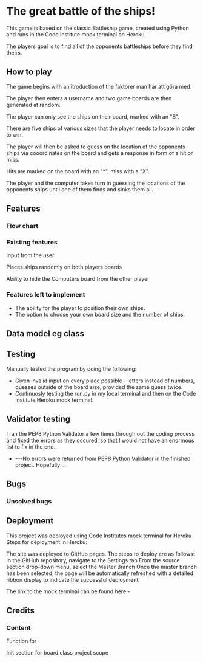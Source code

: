 # The great battle of the ships!
This game is based on the classic Battleship game, created using Python and runs in the Code Institute mock terminal on Heroku.

The players goal is to find all of the opponents battleships before they find theirs.

## How to play

The game begins with an itroduction of the faktorer man har att göra med.

The player then enters a username and two game boards are then generated at random.

The player can only see the ships on their board, marked with an "S".

There are five ships of various sizes that the player needs to locate in order to win. 

The player will then be asked to guess on the location of the opponents ships via cooordinates on the board and gets a response in form of a hit or miss.

Hits are marked on the board with an "*", miss with a "X".

The player and the computer takes turn in guessing the locations of the opponents ships until one of them finds and sinks them all. 

## Features

### Flow chart

### Existing features

Input from the user

Places ships randomly on both players boards

Ability to hide the Computers board from the other player

### Features left to implement
* The ability for the player to position their own ships.
* The option to choose your own board size and the number of ships.  

## Data model eg class

## Testing

Manually tested the program by doing the following:
* Given invalid input on every place possible - letters instead of numbers, guesses outside of the board size, provided the same guess twice.
* Continuosly testing the run.py in my local terminal and then on the Code Institute Heroku mock terminal.

## Validator testing
I ran the PEP8 Python Validator a few times through out the coding process and fixed the errors as they occured, so that I would not have an enormous list to fix in the end.
* ---No errors were returned from [PEP8 Python Validator](https://pep8ci.herokuapp.com/) in the finished project. Hopefully ...

## Bugs 
### Unsolved bugs


## Deployment
This project was deployed using Code Institutes mock terminal for Heroku
Steps for deployment in Heroku:

The site was deployed to GitHub pages. The steps to deploy are as follows:
In the GitHub repository, navigate to the Settings tab
From the source section drop-down menu, select the Master Branch
Once the master branch has been selected, the page will be automatically refreshed with a detailed ribbon display to indicate the successful deployment.

The link to the mock terminal can be found here - 


## Credits
### Content

Function for

Init section for board class project scope

